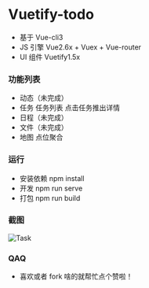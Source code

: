 # Vuetify-todo

+ 基于 Vue-cli3
+ JS 引擎 Vue2.6x + Vuex + Vue-router
+ UI 组件 Vuetify1.5x 

### 功能列表

+ 动态（未完成）
+ 任务 任务列表 点击任务推出详情
+ 日程（未完成）
+ 文件（未完成）
+ 地图 点位聚合

### 运行

+ 安装依赖 npm install 
+ 开发 npm run serve
+ 打包 npm run build

### 截图

![Task](https://raw.githubusercontent.com/894620576/Vuetify-todo/master/src/assets/task.png)


### QAQ

+ 喜欢或者 fork 啥的就帮忙点个赞啦！


